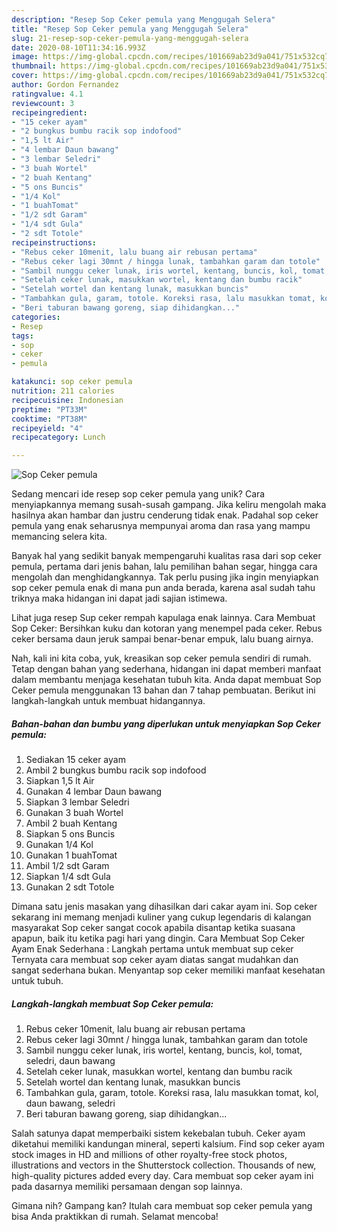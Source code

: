 ```yaml
---
description: "Resep Sop Ceker pemula yang Menggugah Selera"
title: "Resep Sop Ceker pemula yang Menggugah Selera"
slug: 21-resep-sop-ceker-pemula-yang-menggugah-selera
date: 2020-08-10T11:34:16.993Z
image: https://img-global.cpcdn.com/recipes/101669ab23d9a041/751x532cq70/sop-ceker-pemula-foto-resep-utama.jpg
thumbnail: https://img-global.cpcdn.com/recipes/101669ab23d9a041/751x532cq70/sop-ceker-pemula-foto-resep-utama.jpg
cover: https://img-global.cpcdn.com/recipes/101669ab23d9a041/751x532cq70/sop-ceker-pemula-foto-resep-utama.jpg
author: Gordon Fernandez
ratingvalue: 4.1
reviewcount: 3
recipeingredient:
- "15 ceker ayam"
- "2 bungkus bumbu racik sop indofood"
- "1,5 lt Air"
- "4 lembar Daun bawang"
- "3 lembar Seledri"
- "3 buah Wortel"
- "2 buah Kentang"
- "5 ons Buncis"
- "1/4 Kol"
- "1 buahTomat"
- "1/2 sdt Garam"
- "1/4 sdt Gula"
- "2 sdt Totole"
recipeinstructions:
- "Rebus ceker 10menit, lalu buang air rebusan pertama"
- "Rebus ceker lagi 30mnt / hingga lunak, tambahkan garam dan totole"
- "Sambil nunggu ceker lunak, iris wortel, kentang, buncis, kol, tomat, seledri, daun bawang"
- "Setelah ceker lunak, masukkan wortel, kentang dan bumbu racik"
- "Setelah wortel dan kentang lunak, masukkan buncis"
- "Tambahkan gula, garam, totole. Koreksi rasa, lalu masukkan tomat, kol, daun bawang, seledri"
- "Beri taburan bawang goreng, siap dihidangkan..."
categories:
- Resep
tags:
- sop
- ceker
- pemula

katakunci: sop ceker pemula 
nutrition: 211 calories
recipecuisine: Indonesian
preptime: "PT33M"
cooktime: "PT38M"
recipeyield: "4"
recipecategory: Lunch

---
```



![Sop Ceker pemula](https://img-global.cpcdn.com/recipes/101669ab23d9a041/751x532cq70/sop-ceker-pemula-foto-resep-utama.jpg)

Sedang mencari ide resep sop ceker pemula yang unik? Cara menyiapkannya memang susah-susah gampang. Jika keliru mengolah maka hasilnya akan hambar dan justru cenderung tidak enak. Padahal sop ceker pemula yang enak seharusnya mempunyai aroma dan rasa yang mampu memancing selera kita.

Banyak hal yang sedikit banyak mempengaruhi kualitas rasa dari sop ceker pemula, pertama dari jenis bahan, lalu pemilihan bahan segar, hingga cara mengolah dan menghidangkannya. Tak perlu pusing jika ingin menyiapkan sop ceker pemula enak di mana pun anda berada, karena asal sudah tahu triknya maka hidangan ini dapat jadi sajian istimewa.

Lihat juga resep Sup ceker rempah kapulaga enak lainnya. Cara Membuat Sop Ceker: Bersihkan kuku dan kotoran yang menempel pada ceker. Rebus ceker bersama daun jeruk sampai benar-benar empuk, lalu buang airnya.


Nah, kali ini kita coba, yuk, kreasikan sop ceker pemula sendiri di rumah. Tetap dengan bahan yang sederhana, hidangan ini dapat memberi manfaat dalam membantu menjaga kesehatan tubuh kita. Anda dapat membuat Sop Ceker pemula menggunakan 13 bahan dan 7 tahap pembuatan. Berikut ini langkah-langkah untuk membuat hidangannya.

<!--inarticleads1-->

##### Bahan-bahan dan bumbu yang diperlukan untuk menyiapkan Sop Ceker pemula:

1. Sediakan 15 ceker ayam
1. Ambil 2 bungkus bumbu racik sop indofood
1. Siapkan 1,5 lt Air
1. Gunakan 4 lembar Daun bawang
1. Siapkan 3 lembar Seledri
1. Gunakan 3 buah Wortel
1. Ambil 2 buah Kentang
1. Siapkan 5 ons Buncis
1. Gunakan 1/4 Kol
1. Gunakan 1 buahTomat
1. Ambil 1/2 sdt Garam
1. Siapkan 1/4 sdt Gula
1. Gunakan 2 sdt Totole


Dimana satu jenis masakan yang dihasilkan dari cakar ayam ini. Sop ceker sekarang ini memang menjadi kuliner yang cukup legendaris di kalangan masyarakat Sop ceker sangat cocok apabila disantap ketika suasana apapun, baik itu ketika pagi hari yang dingin. Cara Membuat Sop Ceker Ayam Enak Sederhana : Langkah pertama untuk membuat sup ceker Ternyata cara membuat sop ceker ayam diatas sangat mudahkan dan sangat sederhana bukan. Menyantap sop ceker memiliki manfaat kesehatan untuk tubuh. 

<!--inarticleads2-->

##### Langkah-langkah membuat Sop Ceker pemula:

1. Rebus ceker 10menit, lalu buang air rebusan pertama
1. Rebus ceker lagi 30mnt / hingga lunak, tambahkan garam dan totole
1. Sambil nunggu ceker lunak, iris wortel, kentang, buncis, kol, tomat, seledri, daun bawang
1. Setelah ceker lunak, masukkan wortel, kentang dan bumbu racik
1. Setelah wortel dan kentang lunak, masukkan buncis
1. Tambahkan gula, garam, totole. Koreksi rasa, lalu masukkan tomat, kol, daun bawang, seledri
1. Beri taburan bawang goreng, siap dihidangkan...


Salah satunya dapat memperbaiki sistem kekebalan tubuh. Ceker ayam diketahui memiliki kandungan mineral, seperti kalsium. Find sop ceker ayam stock images in HD and millions of other royalty-free stock photos, illustrations and vectors in the Shutterstock collection. Thousands of new, high-quality pictures added every day. Cara membuat sop ceker ayam ini pada dasarnya memiliki persamaan dengan sop lainnya. 

Gimana nih? Gampang kan? Itulah cara membuat sop ceker pemula yang bisa Anda praktikkan di rumah. Selamat mencoba!
